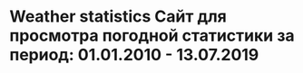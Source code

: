 **Weather statistics** 
Сайт для просмотра погодной статистики за период: 01.01.2010 - 13.07.2019
=====================
